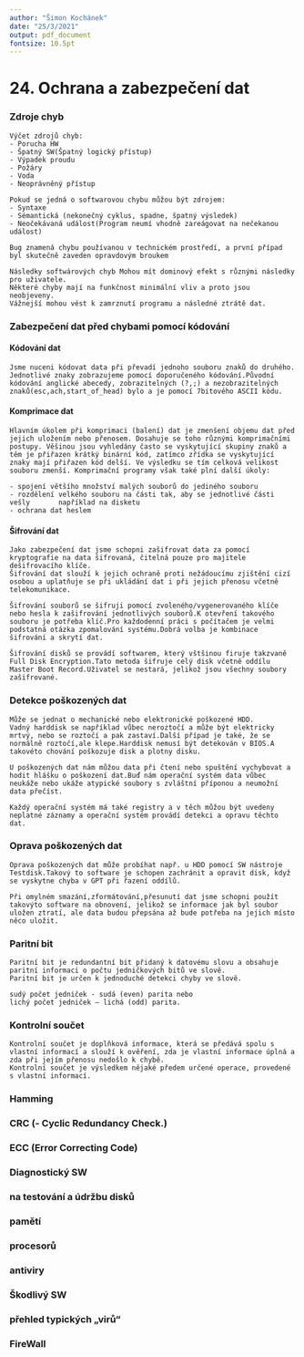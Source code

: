 ```yaml
---
author: "Šimon Kochánek"
date: "25/3/2021"
output: pdf_document
fontsize: 10.5pt
---
```


<style type="text/css">
  body{
    font-size: 10.5pt;
  }
</style>

# 24. Ochrana a zabezpečení dat

### Zdroje chyb

    Výčet zdrojů chyb:
    - Porucha HW
    - Špatný SW(Špatný logický přístup)
    - Výpadek proudu
    - Požáry
    - Voda
    - Neoprávněný přístup

    Pokud se jedná o softwarovou chybu můžou být zdrojem:
    - Syntaxe
    - Sémantická (nekonečný cyklus, spadne, špatný výsledek)
    - Neočekávaná událost(Program neumí vhodně zareágovat na nečekanou událost)
 
    Bug znamená chybu používanou v technickém prostředí, a první případ byl skutečně zaveden opravdovým broukem

    Následky softwárových chyb Mohou mít dominový efekt s různými následky pro uživatele.
    Některé chyby mají na funkčnost minimální vliv a proto jsou neobjeveny.
    Vážnejší mohou vést k zamrznutí programu a následné ztrátě dat.

### Zabezpečení dat před chybami pomocí kódování

#### Kódování dat

    Jsme nuceni kódovat data při převadí jednoho souboru znaků do druhého.
    Jednotlivé znaky zobrazujeme pomocí doporučeného kódování.Původní kódování anglické abecedy, zobrazitelných (?,;) a nezobrazitelných znaků(esc,ach,start_of_head) bylo a je pomocí 7bitového ASCII kódu.

#### Komprimace dat

    Hlavním úkolem při komprimaci (balení) dat je zmenšení objemu dat před jejich uložením nebo přenosem. Dosahuje se toho různými komprimačními postupy. Věšinou jsou vyhledány často se vyskytující skupiny znaků a těm je přiřazen krátký binární kód, zatímco zřídka se vyskytující znaky mají přiřazen kód delší. Ve výsledku se tím celková velikost souboru zmenší. Komprimační programy však také plní další úkoly:

    - spojení většího množství malých souborů do jediného souboru
    - rozdělení velkého souboru na části tak, aby se jednotlivé části vešly       například na disketu
    - ochrana dat heslem  

#### Šifrování dat

    Jako zabezpečení dat jsme schopni zašifrovat data za pomocí kryptografie na data šifrovaná, čitelná pouze pro majitele dešifrovacího klíče.
    Šifrování dat slouží k jejich ochraně proti nežádoucímu zjištění cizí osobou a uplatňuje se při ukládání dat i při jejich přenosu včetně telekomunikace.

    Šifrování souborů se šifruji pomocí zvoleného/vygenerovaného klíče nebo hesla k zašifrování jednotlivých souborů.K otevření takového souboru je potřeba klíč.Pro každodenní práci s počítačem je velmi podstatná otázka zpomalování systému.Dobrá volba je kombinace šifrování a skrytí dat.

    Šifrování disků se provádí softwarem, který vštšinou firuje takzvaně Full Disk Encryption.Tato metoda šifruje celý disk včetně oddílu Master Boot Record.Uživatel se nestará, jelikož jsou všechny soubory zašifrované.

### Detekce poškozených dat

    Může se jednat o mechanické nebo elektronické poškozené HDD.
    Vadný harddisk se například vůbec neroztočí a může být elektricky mrtvý, nebo se roztočí a pak zastaví.Další případ je také, že se normálně roztočí,ale klepe.Harddisk nemusí být detekován v BIOS.A takovéto chování poškozuje disk a plotny disku.

    U poškozených dat nám můžou data při čtení nebo spuštění vychybovat a hodit hlášku o poškození dat.Buď nám operační systém data vůbec neukáže nebo ukáže atypické soubory s zvláštní příponou a neumožní data přečíst.

    Každý operační systém má také registry a v těch můžou být uvedeny neplatné záznamy a operační systém provádí detekci a opravu těchto dat. 

### Oprava poškozených dat

    Oprava poškozených dat může probíhat např. u HDD pomocí SW nástroje Testdisk.Takový to software je schopen zachránit a opravit disk, když se vyskytne chyba v GPT při řazení oddílů.

    Při omylném smazání,zformátování,přesunutí dat jsme schopni použít takovýto software na obnovení, jelikož se informace jak byl soubor uložen ztratí, ale data budou přepsána až bude potřeba na jejich místo něco uložit.

### Paritní bit

    Paritní bit je redundantní bit přidaný k datovému slovu a obsahuje paritní informaci o počtu jedničkových bitů ve slově.
    Paritní bit je určen k jednoduché detekci chyby ve slově.

    sudý počet jedniček - sudá (even) parita nebo
    lichý počet jedniček – lichá (odd) parita.

### Kontrolní součet

    Kontrolní součet je doplňková informace, která se předává spolu s vlastní informací a slouží k ověření, zda je vlastní informace úplná a zda při jejím přenosu nedošlo k chybě.
    Kontrolní součet je výsledkem nějaké předem určené operace, provedené s vlastní informací.

### Hamming

### CRC (- Cyclic Redundancy Check.)

### ECC (Error Correcting Code)

### Diagnostický SW 

### na testování a údržbu disků

### pamětí

### procesorů

### antiviry

### Škodlivý SW

### přehled typických „virů“

### FireWall
